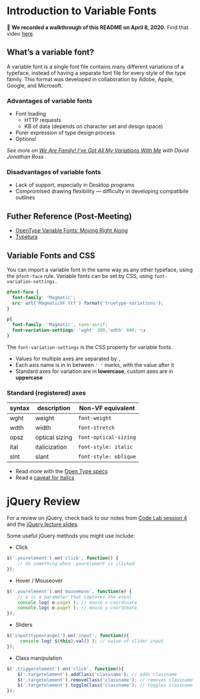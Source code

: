 # Introduction to Variable Fonts

🎥 **We recorded a walkthrough of this README on April 8, 2020.** Find that video [here](https://drive.google.com/file/d/1pivt_QrD-4rDvAaH_XgfbIrX1hHv7QVI/view?usp=sharing).

## What’s a variable font?
A variable font is a single font file contains many different variations of a typeface, instead of having a separate font file for every style of the type family. This format was developed in collaboration by Adobe, Apple, Google, and Microsoft.

### Advantages of variable fonts
- Font loading
	- HTTP requests
	- KB of data (depends on character set and design space)
- Purer expression of type design process
- Options!

*See more on [We Are Family! I’ve Got All My Variations With Me](https://vimeo.com/251494096) with David Jonathan Ross*

### Disadvantages of variable fonts
- Lack of support, especially in Desktop programs
- Compromised drawing flexibility — difficulty in developing compatibile outlines

## Futher Reference (Post-Meeting) 
- [OpenType Variable Fonts: Moving Right Along](https://www.typenetwork.com/brochure/opentype-variable-fonts-moving-right-along/)
- [Typetura](https://typetura.scottkellum.com/typetura-js)

## Variable Fonts and CSS
You can import a variable font in the same way as any other typeface, using the `@font-face` rule.
Variable fonts can be set by CSS, using `font-variation-settings.`

```css
@font-face {
  font-family: 'Magmatic';
  src: url('MagmaticVF.ttf') format('truetype-variations');
}

p{
  font-family: 'Magmatic', sans-serif;
  font-variation-settings: 'wght' 200,'wdth' 600; 👈
}
```

The `font-variation-settings` is the CSS property for variable fonts. 
- Values for multiple axes are separated by `,`
- Each axis name is in in between `' '` marks, with the value after it
- Standard axes for variation are in **lowercase**, custom axes are in **uppercase**

### Standard (registered) axes
|syntax| description | Non-VF equivalent 
|---|---| ---
|wght| weight | `font-weight` 
|wdth| width | `font-stretch`
|opsz| optical sizing | `font-optical-sizing`
|ital| italicization | `font-style: italic` 
|slnt| slant | `font-style: oblique` 

- Read more with the [Open Type specs](https://docs.microsoft.com/en-us/typography/opentype/spec/dvaraxisreg)
- Read a [caveat for italics](https://rwt.io/typography-tips/getting-bent-current-state-italics-variable-font-support)

# jQuery Review

For a review on jQuery, check back to our notes from [Code Lab session 4](https://github.com/RISD-Code-Lab/cl-spring2020/tree/master/session-04) and the [jQuery lecture slides](https://drive.google.com/open?id=1OtUk6oscLMCWcnWABUfOOfygT5P_BhSi-18GCEGcnHY).

Some useful jQuery methods you might use include:

 - Click
```js
$('.yourelement').on('click', function() {
	// do something when .yourelement is clicked
});
```

 - Hover / Mouseover
```js
$('.yourelement').on('mousemove', function(e) {
	// e is a parameter that captures the event
	console.log( e.pageX ); // mouse x-coordinate 
	console.log( e.pageY ); // mouse y-coordimate
});
```

- Sliders
```js
$('input[type=range]').on('input', function(){
	 console.log( $(this).val() ); // value of slider input
});
```

- Class manipulation
```js
$('.triggerelement').on('click', function(){
	$('.targetelement').addClass('classname'); // adds classname
	$('.targetelement').removeClass('classname'); // removes classname
	$('.targetelement').toggleClass('classname'); // toggles classname: adds it if it doesn’t have it, removes it otherwise
});
```
